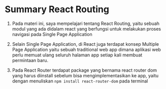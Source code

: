 # Summary React Routing

1. Pada materi ini, saya mempelajari tentang React Routing, yaitu sebuah modul yang ada didalam react yang berfungsi untuk melakukan proses navigasi pada Single Page Application

2. Selain Single Page Application, di React juga terdapat konsep Multiple Page Application yaitu sebuah traditional web app dimana aplikasi web perlu memuat ulang seluruh halaman app setiap kali membuat permintaan baru.

3. Pada React Router terdapat package yang bernama react router dom yang harus diinstall sebelum bisa mengimplementasikan ke app, yaitu dengan menuliskan `npm install react-router-dom` pada terminal
